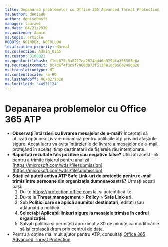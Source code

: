```yaml
---
title: Depanarea problemelor cu Office 365 Advanced Threat Protection (ATP)
ms.author: deniseb
author: denisebmsft
manager: laurawi
ms.date: 04/21/2020
ms.audience: Admin
ms.topic: article
ROBOTS: NOINDEX, NOFOLLOW
localization_priority: Normal
ms.collection: Admin_O365
ms.custom: 3100021
ms.openlocfilehash: f1dc675c8a8217ea2824ad46e029bfa303303e6a
ms.sourcegitcommit: bc7d6f4f3c9f7060d073f5130e1ec856e248d020
ms.translationtype: MT
ms.contentlocale: ro-RO
ms.lasthandoff: 06/02/2020
ms.locfileid: "44511124"
---
```

# <a name="troubleshoot-issues-with-office-365-atp"></a>Depanarea problemelor cu Office 365 ATP

- **Observați întârzieri cu livrarea mesajelor de e-mail?** Încercați să utilizați opțiunea Livrare dinamică pentru politicile atp privind atașările sigure. Acest lucru va evita întârzierile de livrare a mesajelor de e-mail, protejând în același timp destinatarii de fișierele rău intenționate.
- **Raportați rezultate fals pozitive sau negative false?** Utilizați acest link pentru a trimite fișierul pentru analiză:[https://microsoft.com/wdsi/filesubmission](https://microsoft.com/wdsi/filesubmission)
- **Știați că puteți activa ATP Safe Link-uri de protecție pentru e-mail trimis între persoane din organizația dumneavoastră?** Urmați acești pași:
    1. Du-te https://protection.office.com la, și autentifică-te.
    2. Du-te la **Threat management**  >  **Policy**  >  **Safe Link-uri**.
    3. Sub **Politici care se aplică anumitor destinatari,** editați (sau adăugați) o politică.
    4. **Selectaþi Aplicaþii linkuri sigure la mesajele trimise în cadrul organizației**.
    5. Salvați politica și permiteți aproximativ 30 de minute ca modificările să își croiască drum prin centrul de date.
- Pentru a obține mai mult ajutor pentru ATP, consultați [Office 365 Advanced Threat Protection](https://docs.microsoft.com/microsoft-365/security/office-365-security/office-365-atp).